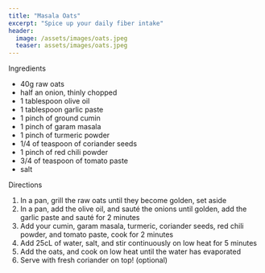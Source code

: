 ```yaml
---
title: "Masala Oats"
excerpt: "Spice up your daily fiber intake"
header:
  image: /assets/images/oats.jpeg
  teaser: assets/images/oats.jpeg
---
```

Ingredients

* 40g raw oats
* half an onion, thinly chopped
* 1 tablespoon olive oil 
* 1 tablespoon garlic paste
* 1 pinch of ground cumin
* 1 pinch of garam masala
* 1 pinch of turmeric powder
* 1/4 of teaspoon of coriander seeds
* 1 pinch of red chili powder
* 3/4 of teaspoon of tomato paste
* salt

Directions

1. In a pan, grill the raw oats until they become golden, set aside
2. In a pan, add the olive oil, and sauté the onions until golden, add the garlic paste and sauté for 2 minutes
3. Add your cumin, garam masala, turmeric, coriander seeds, red chili powder, and tomato paste, cook for 2 minutes
4. Add 25cL of water, salt, and stir continuously on low heat for 5 minutes
5. Add the oats, and cook on low heat until the water has evaporated
6. Serve with fresh coriander on top! (optional)

